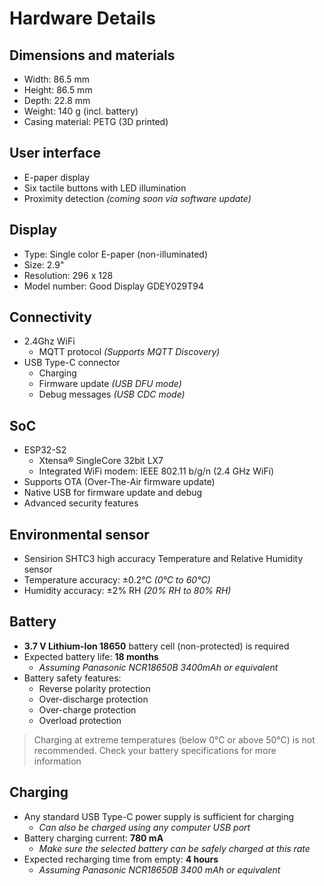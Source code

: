 # Hardware Details

## Dimensions and materials

* Width: 86.5 mm
* Height: 86.5 mm
* Depth: 22.8 mm
* Weight: 140 g (incl. battery)
* Casing material: PETG (3D printed)

## User interface

* E-paper display
* Six tactile buttons with LED illumination
* Proximity detection *(coming soon via software update)*

## Display

* Type: Single color E-paper (non-illuminated)
* Size: 2.9"
* Resolution: 296 x 128
* Model number: Good Display GDEY029T94

## Connectivity

* 2.4Ghz WiFi
    * MQTT protocol *(Supports MQTT Discovery)*
* USB Type-C connector
    * Charging
    * Firmware update *(USB DFU mode)*
    * Debug messages *(USB CDC mode)*

## SoC

* ESP32-S2
    * Xtensa® Single­Core 32­bit LX7
    * Integrated WiFi modem: IEEE 802.11 b/g/n (2.4 GHz Wi­Fi)
* Supports OTA (Over-The-Air firmware update)
* Native USB for firmware update and debug
* Advanced security features

## Environmental sensor

* Sensirion SHTC3 high accuracy Temperature and Relative Humidity sensor
* Temperature accuracy: ±0.2°C *(0°C to 60°C)*
* Humidity accuracy: ±2% RH *(20% RH to 80% RH)*

## Battery

* **3.7 V Lithium-Ion 18650** battery cell (non-protected) is required
* Expected battery life: **18 months**
    * *Assuming Panasonic NCR18650B 3400mAh or equivalent*
* Battery safety features:
    * Reverse polarity protection
    * Over-discharge protection
    * Over-charge protection
    * Overload protection

> Charging at extreme temperatures (below 0°C or above 50°C) is not recommended. Check your battery specifications for more information

## Charging

* Any standard USB Type-C power supply is sufficient for charging
    * *Can also be charged using any computer USB port*
* Battery charging current: **780 mA**
    * *Make sure the selected battery can be safely charged at this rate*
* Expected recharging time from empty: **4 hours**
    * *Assuming Panasonic NCR18650B 3400  mAh or equivalent*

